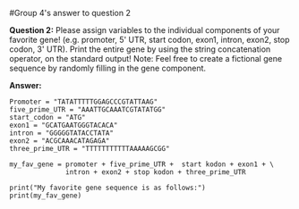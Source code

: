 #Group 4's answer to question 2

**Question 2:** Please assign variables to the individual components of your favorite gene! (e.g.
promoter, 5' UTR, start codon, exon1, intron, exon2, stop codon, 3' UTR). Print the entire gene
by using the string concatenation operator, on the standard output! Note: Feel free to create a
fictional gene sequence by randomly filling in the gene component.

**Answer:**

```
Promoter = "TATATTTTTGGAGCCCGTATTAAG"
five_prime_UTR = "AAATTGCAAATCGTATATGG"
start_codon = "ATG"
exon1 = "GCATGAATGGGTACACA"
intron = "GGGGGTATACCTATA"
exon2 = "ACGCAAACATAGAGA"
three_prime_UTR = "TTTTTTTTTTTAAAAAGCGG"

my_fav_gene = promoter + five_prime_UTR +  start kodon + exon1 + \ 
              intron + exon2 + stop kodon + three_prime_UTR

print("My favorite gene sequence is as follows:")
print(my_fav_gene)
```
